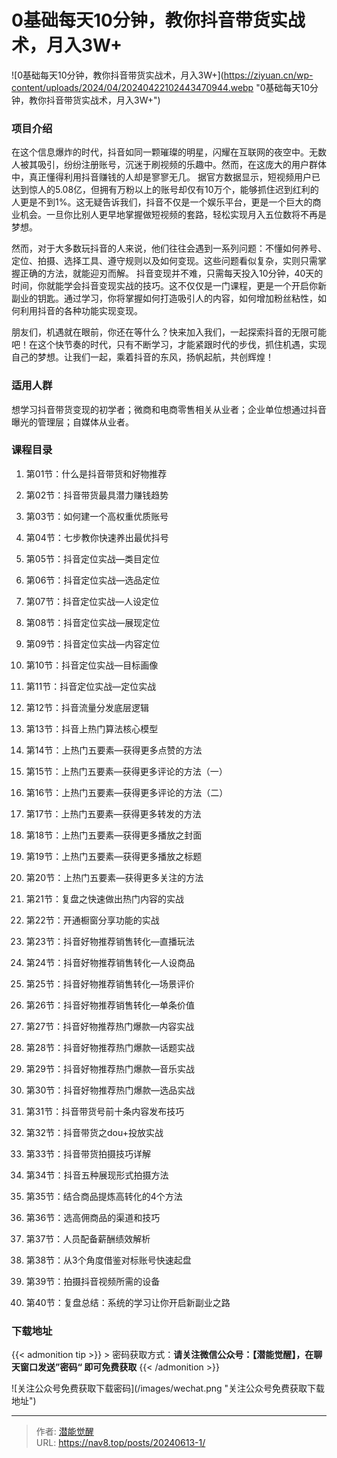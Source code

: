 # 0基础每天10分钟，教你抖音带货实战术，月入3W&#43;


![0基础每天10分钟，教你抖音带货实战术，月入3W&#43;](https://ziyuan.cn/wp-content/uploads/2024/04/20240422102443470944.webp &#34;0基础每天10分钟，教你抖音带货实战术，月入3W&#43;&#34;)

###  项目介绍

在这个信息爆炸的时代，抖音如同一颗璀璨的明星，闪耀在互联网的夜空中。无数人被其吸引，纷纷注册账号，沉迷于刷视频的乐趣中。然而，在这庞大的用户群体中，真正懂得利用抖音赚钱的人却是寥寥无几。
据官方数据显示，短视频用户已达到惊人的5.08亿，但拥有万粉以上的账号却仅有10万个，能够抓住迟到红利的人更是不到1%。这无疑告诉我们，抖音不仅是一个娱乐平台，更是一个巨大的商业机会。一旦你比别人更早地掌握做短视频的套路，轻松实现月入五位数将不再是梦想。

然而，对于大多数玩抖音的人来说，他们往往会遇到一系列问题：不懂如何养号、定位、拍摄、选择工具、遵守规则以及如何变现。这些问题看似复杂，实则只需掌握正确的方法，就能迎刃而解。
抖音变现并不难，只需每天投入10分钟，40天的时间，你就能学会抖音变现实战的技巧。这不仅仅是一门课程，更是一个开启你新副业的钥匙。通过学习，你将掌握如何打造吸引人的内容，如何增加粉丝粘性，如何利用抖音的各种功能实现变现。

朋友们，机遇就在眼前，你还在等什么？快来加入我们，一起探索抖音的无限可能吧！在这个快节奏的时代，只有不断学习，才能紧跟时代的步伐，抓住机遇，实现自己的梦想。让我们一起，乘着抖音的东风，扬帆起航，共创辉煌！


###  适用人群

想学习抖音带货变现的初学者；微商和电商零售相关从业者；企业单位想通过抖音曝光的管理层；自媒体从业者。
###  课程目录

 1. 第01节：什么是抖音带货和好物推荐

 1. 第02节：抖音带货最具潜力赚钱趋势

 1. 第03节：如何建一个高权重优质账号

 1. 第04节：七步教你快速养出最优抖号

 1. 第05节：抖音定位实战—类目定位

 1. 第06节：抖音定位实战—选品定位

 1. 第07节：抖音定位实战—人设定位

 1. 第08节：抖音定位实战—展现定位

 1. 第09节：抖音定位实战—内容定位

 1. 第10节：抖音定位实战—目标画像

 1. 第11节：抖音定位实战—定位实战

 1. 第12节：抖音流量分发底层逻辑

 1. 第13节：抖音上热门算法核心模型

 1. 第14节：上热门五要素—获得更多点赞的方法

 1. 第15节：上热门五要素—获得更多评论的方法（一）

 1. 第16节：上热门五要素—获得更多评论的方法（二）

 1. 第17节：上热门五要素—获得更多转发的方法

 1. 第18节：上热门五要素—获得更多播放之封面

 1. 第19节：上热门五要素—获得更多播放之标题

 1. 第20节：上热门五要素—获得更多关注的方法

 1. 第21节：复盘之快速做出热门内容的实战

 1. 第22节：开通橱窗分享功能的实战

 1. 第23节：抖音好物推荐销售转化—直播玩法

 1. 第24节：抖音好物推荐销售转化—人设商品

 1. 第25节：抖音好物推荐销售转化—场景评价

 1. 第26节：抖音好物推荐销售转化—单条价值

 1. 第27节：抖音好物推荐热门爆款—内容实战

 1. 第28节：抖音好物推荐热门爆款—话题实战

 1. 第29节：抖音好物推荐热门爆款—音乐实战

 1. 第30节：抖音好物推荐热门爆款—选品实战

 1. 第31节：抖音带货号前十条内容发布技巧

 1. 第32节：抖音带货之dou&#43;投放实战

 1. 第33节：抖音带货拍摄技巧详解

 1. 第34节：抖音五种展现形式拍摄方法

 1. 第35节：结合商品提炼高转化的4个方法

 1. 第36节：选高佣商品的渠道和技巧

 1. 第37节：人员配备薪酬绩效解析

 1. 第38节：从3个角度借鉴对标账号快速起盘

 1. 第39节：拍摄抖音视频所需的设备

 1. 第40节：复盘总结：系统的学习让你开启新副业之路

### 下载地址




{{&lt; admonition tip &gt;}}
&gt; 密码获取方式：**请关注微信公众号：【潜能觉醒】，在聊天窗口发送”密码“ 即可免费获取**
{{&lt; /admonition &gt;}}


![关注公众号免费获取下载密码](/images/wechat.png &#34;关注公众号免费获取下载地址&#34;)

---

> 作者: [潜能觉醒](https://nav8.top)  
> URL: https://nav8.top/posts/20240613-1/  

